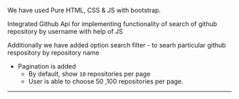 We have used Pure HTML, CSS & JS with bootstrap.

Integrated Github Api for implementing functionality of search of github repository by username  with help of JS 

Additionally we have added option search filter - to searh particular github respository by repository name

- Pagination is added
    - By default, show `10` repositories per page
    - User is able to choose 50 ,100  repositories per page.
------------------------------------------------------------------------------------------------------------


